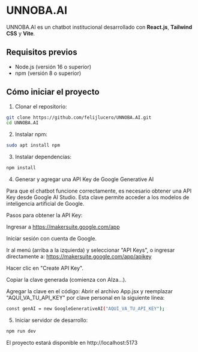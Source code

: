 # UNNOBA.AI

UNNOBA.AI es un chatbot institucional desarrollado con **React.js**, **Tailwind CSS** y **Vite**.

## Requisitos previos
- Node.js (versión 16 o superior)
- npm (versión 8 o superior)

## Cómo iniciar el proyecto

1. Clonar el repositorio:
```bash
git clone https://github.com/felijlucero/UNNOBA.AI.git
cd UNNOBA.AI
```

2. Instalar npm: 
```bash
sudo apt install npm 
```

3. Instalar dependencias:
```bash
npm install
```
4. Generar y agregar una API Key de Google Generative AI

Para que el chatbot funcione correctamente, es necesario obtener una API Key desde Google AI Studio. Esta clave permite acceder a los modelos de inteligencia artificial de Google.

Pasos para obtener la API Key:

Ingresar a https://makersuite.google.com/app

Iniciar sesión con cuenta de Google.

Ir al menú (arriba a la izquierda) y seleccionar "API Keys", o ingresar directamente a:
https://makersuite.google.com/app/apikey

Hacer clic en "Create API Key".

Copiar la clave generada (comienza con AIza...).

Agregar la clave en el código:
Abrir el archivo App.jsx y reemplazar "AQUÍ_VA_TU_API_KEY" por clave personal en la siguiente línea:
```bash
const genAI = new GoogleGenerativeAI("AQUÍ_VA_TU_API_KEY");
```

5. Iniciar servidor de desarrollo:
```bash
npm run dev
```

El proyecto estará disponible en http://localhost:5173


